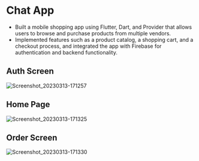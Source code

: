# Chat App 
- Built a mobile shopping app using Flutter, Dart, and Provider that allows users to browse and purchase products from multiple vendors.
- Implemented features such as a product catalog, a shopping cart, and a checkout process, and integrated the app with Firebase for authentication and backend functionality.

## Auth Screen
![Screenshot_20230313-171257](https://user-images.githubusercontent.com/85840174/224694608-18a04600-bd0a-4269-9b2e-b4f676a32a78.jpg)

## Home Page
![Screenshot_20230313-171325](https://user-images.githubusercontent.com/85840174/224694681-d919862b-7b5b-41fb-bd00-c478e8197f19.jpg)

## Order Screen
![Screenshot_20230313-171330](https://user-images.githubusercontent.com/85840174/224694757-025dede7-52f4-45bf-8727-3420e85f26f9.jpg)
